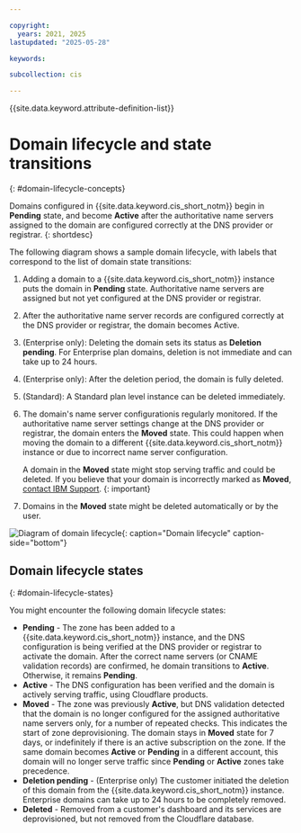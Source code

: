 ```yaml
---

copyright:
  years: 2021, 2025
lastupdated: "2025-05-28"

keywords:

subcollection: cis

---
```


{{site.data.keyword.attribute-definition-list}}

# Domain lifecycle and state transitions
{: #domain-lifecycle-concepts}

Domains configured in {{site.data.keyword.cis_short_notm}} begin in **Pending** state, and become **Active** after the authoritative name servers assigned to the domain are configured correctly at the DNS provider or registrar.
{: shortdesc}

The following diagram shows a sample domain lifecycle, with labels that correspond to the list of domain state transitions:

1. Adding a domain to a {{site.data.keyword.cis_short_notm}} instance puts the domain in **Pending** state. Authoritative name servers are assigned but not yet configured at the DNS provider or registrar.
1. After the authoritative name server records are configured correctly at the DNS provider or registrar, the domain becomes Active.
1. (Enterprise only): Deleting the domain sets its status as **Deletion pending**. For Enterprise plan domains, deletion is not immediate and can take up to 24 hours.
1. (Enterprise only): After the deletion period, the domain is fully deleted. 
1. (Standard): A Standard plan level instance can be deleted immediately.
1. The domain's name server configurationis regularly monitored. If the authoritative name server settings change at the DNS provider or registrar, the domain enters the **Moved** state. This could happen when moving the domain to a different {{site.data.keyword.cis_short_notm}} instance or due to incorrect name server configuration.

   A domain in the **Moved** state might stop serving traffic and could be deleted. If you believe that your domain is incorrectly marked as **Moved**, [contact IBM Support](/docs/cis?topic=cis-gettinghelp).
   {: important}

1. Domains in the **Moved** state might be deleted automatically or by the user.

![Diagram of domain lifecycle](images/domain-lifecycle-lt.png "Diagram of domain lifecycle"){: caption="Domain lifecycle" caption-side="bottom"}
 
## Domain lifecycle states
{: #domain-lifecycle-states}

You might encounter the following domain lifecycle states:

- **Pending** - The zone has been added to a {{site.data.keyword.cis_short_notm}} instance, and the DNS configuration is being verified at the DNS provider or registrar to activate the domain. After the correct name servers (or CNAME validation records) are confirmed,  he domain transitions to **Active**. Otherwise, it remains **Pending**.
- **Active** - The DNS configuration has been verified and the domain is actively serving traffic, using Cloudflare products. 
- **Moved** - The zone was previously **Active**, but DNS validation detected that the domain is no longer configured for the assigned authoritative name servers only, for a number of repeated checks. This indicates the start of zone deprovisioning. The domain stays in **Moved** state for 7 days, or indefinitely if there is an active subscription on the zone. If the same domain becomes **Active** or **Pending** in a different account, this domain will no longer serve traffic since **Pending** or **Active** zones take precedence.
- **Deletion pending** - (Enterprise only) The customer initiated the deletion of this domain from the {{site.data.keyword.cis_short_notm}} instance. Enterprise domains can take up to 24 hours to be completely removed.
- **Deleted** - Removed from a customer's dashboard and its services are deprovisioned, but not removed from the Cloudflare database.
